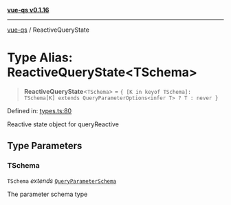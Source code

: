 [**vue-qs v0.1.16**](../README.md)

***

[vue-qs](../README.md) / ReactiveQueryState

# Type Alias: ReactiveQueryState\<TSchema\>

> **ReactiveQueryState**\<`TSchema`\> = `{ [K in keyof TSchema]: TSchema[K] extends QueryParameterOptions<infer T> ? T : never }`

Defined in: [types.ts:80](https://github.com/iamsomraj/vue-qs/blob/e1f88d67026c08e56605a693106ef6b717bd39ad/src/types.ts#L80)

Reactive state object for queryReactive

## Type Parameters

### TSchema

`TSchema` *extends* [`QueryParameterSchema`](QueryParameterSchema.md)

The parameter schema type
